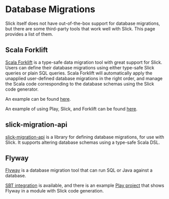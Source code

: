 Database Migrations
===================
Slick itself does not have out-of-the-box support for database migrations,
but there are some third-party tools that work well with Slick. This page
provides a list of them.

Scala Forklift
--------------
[Scala Forklift](https://github.com/lastland/scala-forklift) is a
type-safe data migration tool with great support for Slick. Users can
define their database migrations using either type-safe Slick queries
or plain SQL queries. Scala Forklift will automatically apply the
unapplied user-defined database migrations in the right order, and
manage the Scala code corresponding to the database schemas using
the Slick code generator.

An example can be found
[here](https://github.com/lastland/scala-forklift/tree/develop/example).

An example of using Play, Slick, and Forklift can be found
[here](https://github.com/lastland/play-slick-forklift-example).

slick-migration-api
-------------------
[slick-migration-api](https://github.com/nafg/slick-migration-api) is a
library for defining database migrations, for use with Slick. It supports
altering database schemas using a type-safe Scala DSL.

Flyway
------

[Flyway](https://flywaydb.org/) is a database migration tool that can
run SQL or Java against a database.

[SBT integration](https://flywaydb.org/documentation/sbt/) is available, and there is an
example [Play project](https://github.com/playframework/play-scala-isolated-slick-example#database-migration)
that shows Flyway in a module with Slick code generation.
